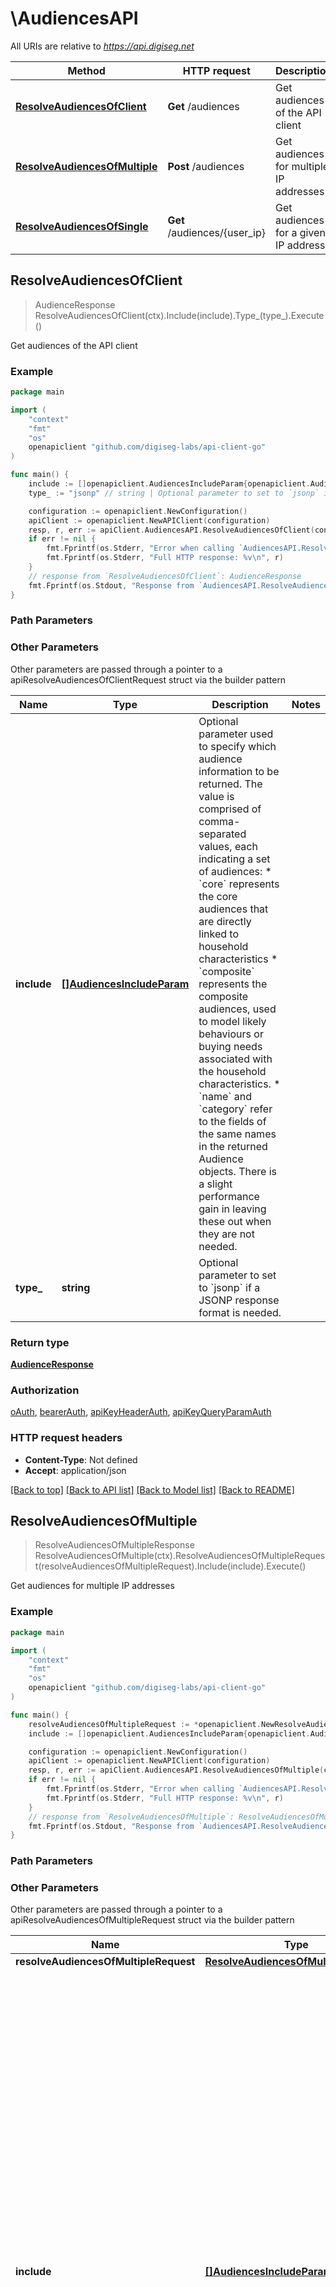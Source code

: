 # \AudiencesAPI

All URIs are relative to *https://api.digiseg.net*

Method | HTTP request | Description
------------- | ------------- | -------------
[**ResolveAudiencesOfClient**](AudiencesAPI.md#ResolveAudiencesOfClient) | **Get** /audiences | Get audiences of the API client
[**ResolveAudiencesOfMultiple**](AudiencesAPI.md#ResolveAudiencesOfMultiple) | **Post** /audiences | Get audiences for multiple IP addresses
[**ResolveAudiencesOfSingle**](AudiencesAPI.md#ResolveAudiencesOfSingle) | **Get** /audiences/{user_ip} | Get audiences for a given IP address



## ResolveAudiencesOfClient

> AudienceResponse ResolveAudiencesOfClient(ctx).Include(include).Type_(type_).Execute()

Get audiences of the API client

### Example

```go
package main

import (
	"context"
	"fmt"
	"os"
	openapiclient "github.com/digiseg-labs/api-client-go"
)

func main() {
	include := []openapiclient.AudiencesIncludeParam{openapiclient.AudiencesIncludeParam("core")} // []AudiencesIncludeParam | Optional parameter used to specify which audience information to be returned. The value is comprised of comma-separated values, each indicating a set of audiences:    * `core` represents the core audiences that are directly linked to household characteristics   * `composite` represents the composite audiences, used to model likely behaviours or buying     needs associated with the household characteristics.   * `name` and `category` refer to the fields of the same names in the returned Audience     objects. There is a slight performance gain in leaving these out when they are not needed.  (optional)
	type_ := "jsonp" // string | Optional parameter to set to `jsonp` if a JSONP response format is needed. (optional)

	configuration := openapiclient.NewConfiguration()
	apiClient := openapiclient.NewAPIClient(configuration)
	resp, r, err := apiClient.AudiencesAPI.ResolveAudiencesOfClient(context.Background()).Include(include).Type_(type_).Execute()
	if err != nil {
		fmt.Fprintf(os.Stderr, "Error when calling `AudiencesAPI.ResolveAudiencesOfClient``: %v\n", err)
		fmt.Fprintf(os.Stderr, "Full HTTP response: %v\n", r)
	}
	// response from `ResolveAudiencesOfClient`: AudienceResponse
	fmt.Fprintf(os.Stdout, "Response from `AudiencesAPI.ResolveAudiencesOfClient`: %v\n", resp)
}
```

### Path Parameters



### Other Parameters

Other parameters are passed through a pointer to a apiResolveAudiencesOfClientRequest struct via the builder pattern


Name | Type | Description  | Notes
------------- | ------------- | ------------- | -------------
 **include** | [**[]AudiencesIncludeParam**](AudiencesIncludeParam.md) | Optional parameter used to specify which audience information to be returned. The value is comprised of comma-separated values, each indicating a set of audiences:    * &#x60;core&#x60; represents the core audiences that are directly linked to household characteristics   * &#x60;composite&#x60; represents the composite audiences, used to model likely behaviours or buying     needs associated with the household characteristics.   * &#x60;name&#x60; and &#x60;category&#x60; refer to the fields of the same names in the returned Audience     objects. There is a slight performance gain in leaving these out when they are not needed.  | 
 **type_** | **string** | Optional parameter to set to &#x60;jsonp&#x60; if a JSONP response format is needed. | 

### Return type

[**AudienceResponse**](AudienceResponse.md)

### Authorization

[oAuth](../README.md#oAuth), [bearerAuth](../README.md#bearerAuth), [apiKeyHeaderAuth](../README.md#apiKeyHeaderAuth), [apiKeyQueryParamAuth](../README.md#apiKeyQueryParamAuth)

### HTTP request headers

- **Content-Type**: Not defined
- **Accept**: application/json

[[Back to top]](#) [[Back to API list]](../README.md#documentation-for-api-endpoints)
[[Back to Model list]](../README.md#documentation-for-models)
[[Back to README]](../README.md)


## ResolveAudiencesOfMultiple

> ResolveAudiencesOfMultipleResponse ResolveAudiencesOfMultiple(ctx).ResolveAudiencesOfMultipleRequest(resolveAudiencesOfMultipleRequest).Include(include).Execute()

Get audiences for multiple IP addresses

### Example

```go
package main

import (
	"context"
	"fmt"
	"os"
	openapiclient "github.com/digiseg-labs/api-client-go"
)

func main() {
	resolveAudiencesOfMultipleRequest := *openapiclient.NewResolveAudiencesOfMultipleRequest([]openapiclient.ResolveAudiencesOfMultipleRequestItem{*openapiclient.NewResolveAudiencesOfMultipleRequestItem("1.1.1.1")}) // ResolveAudiencesOfMultipleRequest | 
	include := []openapiclient.AudiencesIncludeParam{openapiclient.AudiencesIncludeParam("core")} // []AudiencesIncludeParam | Optional parameter used to specify which audience information to be returned. The value is comprised of comma-separated values, each indicating a set of audiences:    * `core` represents the core audiences that are directly linked to household characteristics   * `composite` represents the composite audiences, used to model likely behaviours or buying     needs associated with the household characteristics.   * `name` and `category` refer to the fields of the same names in the returned Audience     objects. There is a slight performance gain in leaving these out when they are not needed.  (optional)

	configuration := openapiclient.NewConfiguration()
	apiClient := openapiclient.NewAPIClient(configuration)
	resp, r, err := apiClient.AudiencesAPI.ResolveAudiencesOfMultiple(context.Background()).ResolveAudiencesOfMultipleRequest(resolveAudiencesOfMultipleRequest).Include(include).Execute()
	if err != nil {
		fmt.Fprintf(os.Stderr, "Error when calling `AudiencesAPI.ResolveAudiencesOfMultiple``: %v\n", err)
		fmt.Fprintf(os.Stderr, "Full HTTP response: %v\n", r)
	}
	// response from `ResolveAudiencesOfMultiple`: ResolveAudiencesOfMultipleResponse
	fmt.Fprintf(os.Stdout, "Response from `AudiencesAPI.ResolveAudiencesOfMultiple`: %v\n", resp)
}
```

### Path Parameters



### Other Parameters

Other parameters are passed through a pointer to a apiResolveAudiencesOfMultipleRequest struct via the builder pattern


Name | Type | Description  | Notes
------------- | ------------- | ------------- | -------------
 **resolveAudiencesOfMultipleRequest** | [**ResolveAudiencesOfMultipleRequest**](ResolveAudiencesOfMultipleRequest.md) |  | 
 **include** | [**[]AudiencesIncludeParam**](AudiencesIncludeParam.md) | Optional parameter used to specify which audience information to be returned. The value is comprised of comma-separated values, each indicating a set of audiences:    * &#x60;core&#x60; represents the core audiences that are directly linked to household characteristics   * &#x60;composite&#x60; represents the composite audiences, used to model likely behaviours or buying     needs associated with the household characteristics.   * &#x60;name&#x60; and &#x60;category&#x60; refer to the fields of the same names in the returned Audience     objects. There is a slight performance gain in leaving these out when they are not needed.  | 

### Return type

[**ResolveAudiencesOfMultipleResponse**](ResolveAudiencesOfMultipleResponse.md)

### Authorization

[oAuth](../README.md#oAuth), [bearerAuth](../README.md#bearerAuth), [apiKeyHeaderAuth](../README.md#apiKeyHeaderAuth), [apiKeyQueryParamAuth](../README.md#apiKeyQueryParamAuth)

### HTTP request headers

- **Content-Type**: application/json
- **Accept**: application/json

[[Back to top]](#) [[Back to API list]](../README.md#documentation-for-api-endpoints)
[[Back to Model list]](../README.md#documentation-for-models)
[[Back to README]](../README.md)


## ResolveAudiencesOfSingle

> AudienceResponse ResolveAudiencesOfSingle(ctx, userIp).Include(include).Execute()

Get audiences for a given IP address

### Example

```go
package main

import (
	"context"
	"fmt"
	"os"
	openapiclient "github.com/digiseg-labs/api-client-go"
)

func main() {
	userIp := "1.1.1.1" // string | The IP address to look up.
	include := []openapiclient.AudiencesIncludeParam{openapiclient.AudiencesIncludeParam("core")} // []AudiencesIncludeParam | Optional parameter used to specify which audience information to be returned. The value is comprised of comma-separated values, each indicating a set of audiences:    * `core` represents the core audiences that are directly linked to household characteristics   * `composite` represents the composite audiences, used to model likely behaviours or buying     needs associated with the household characteristics.   * `name` and `category` refer to the fields of the same names in the returned Audience     objects. There is a slight performance gain in leaving these out when they are not needed.  (optional)

	configuration := openapiclient.NewConfiguration()
	apiClient := openapiclient.NewAPIClient(configuration)
	resp, r, err := apiClient.AudiencesAPI.ResolveAudiencesOfSingle(context.Background(), userIp).Include(include).Execute()
	if err != nil {
		fmt.Fprintf(os.Stderr, "Error when calling `AudiencesAPI.ResolveAudiencesOfSingle``: %v\n", err)
		fmt.Fprintf(os.Stderr, "Full HTTP response: %v\n", r)
	}
	// response from `ResolveAudiencesOfSingle`: AudienceResponse
	fmt.Fprintf(os.Stdout, "Response from `AudiencesAPI.ResolveAudiencesOfSingle`: %v\n", resp)
}
```

### Path Parameters


Name | Type | Description  | Notes
------------- | ------------- | ------------- | -------------
**ctx** | **context.Context** | context for authentication, logging, cancellation, deadlines, tracing, etc.
**userIp** | **string** | The IP address to look up. | 

### Other Parameters

Other parameters are passed through a pointer to a apiResolveAudiencesOfSingleRequest struct via the builder pattern


Name | Type | Description  | Notes
------------- | ------------- | ------------- | -------------

 **include** | [**[]AudiencesIncludeParam**](AudiencesIncludeParam.md) | Optional parameter used to specify which audience information to be returned. The value is comprised of comma-separated values, each indicating a set of audiences:    * &#x60;core&#x60; represents the core audiences that are directly linked to household characteristics   * &#x60;composite&#x60; represents the composite audiences, used to model likely behaviours or buying     needs associated with the household characteristics.   * &#x60;name&#x60; and &#x60;category&#x60; refer to the fields of the same names in the returned Audience     objects. There is a slight performance gain in leaving these out when they are not needed.  | 

### Return type

[**AudienceResponse**](AudienceResponse.md)

### Authorization

[oAuth](../README.md#oAuth), [bearerAuth](../README.md#bearerAuth), [apiKeyHeaderAuth](../README.md#apiKeyHeaderAuth), [apiKeyQueryParamAuth](../README.md#apiKeyQueryParamAuth)

### HTTP request headers

- **Content-Type**: Not defined
- **Accept**: application/json

[[Back to top]](#) [[Back to API list]](../README.md#documentation-for-api-endpoints)
[[Back to Model list]](../README.md#documentation-for-models)
[[Back to README]](../README.md)

